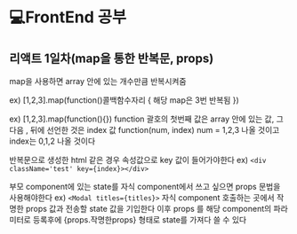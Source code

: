 # 💻FrontEnd 공부
## 리액트 1일차(map을 통한 반복문, props)

map을 사용하면 array 안에 있는 개수만큼 반복시켜줌

ex) [1,2,3].map(function()콜백함수자리 {
  해당 map은 3번 반복됨
})

ex) [1,2,3].map(function(){}) function 괄호의 첫번째 값은 array 안에 있는 값, 그 다음 , 뒤에 선언한 것은 index 값
function(num, index) num = 1,2,3 나올 것이고 index는 0,1,2 나올 것이다

반복문으로 생성한 html 같은 경우 속성값으로 key 값이 들어가야한다
ex) ```<div className='test' key={index}></div>```

부모 component에 있는 state를 자식 component에서 쓰고 싶으면 props 문법을 사용해야한다
ex) ```<Modal titles={titles}>``` 자식 component 호출하는 곳에서 작명한 props 값과 전송할 state 값을 기입한다
    이후 props 를 해당 component의 파라미터로 등록후에 {props.작명한props} 형태로 state를 가져다 쓸 수 있다
